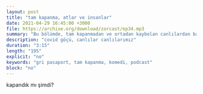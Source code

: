```yaml
---
layout: post
title: "tam kapanma, atlar ve insanlar"
date: 2021-04-29 16:45:00 +3000
file: https://archive.org/download/zorcast/ep34.mp3
summary: "Bu bölümde, tam kapanmadan ve ortadan kaybolan canlılardan bahsediyoruz"
description: "covid göçü, canlılar canlılarımız"
duration: "3:15" 
length: "195"
explicit: "no" 
keywords: "gri pasaport, tam kapanma, komedi, podcast"
block: "no" 
---
```




kapandık mı şimdi?